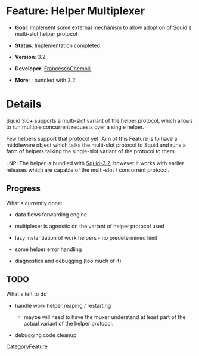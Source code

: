# Feature: Helper Multiplexer

  - **Goal**: Implement some external mechanism to allow adoption of
    Squid's multi-slot helper protocol

  - **Status**: Implementation completed.

  - **Version**: 3.2

  - **Developer**:
    [FrancescoChemolli](/FrancescoChemolli#)

  - **More**:
    [](ftp://ftp.squid-cache.org/pub/squid/contrib/helper-mux/) ;
    bundled with 3.2

# Details

Squid 3.0+ supports a multi-slot variant of the helper protocol, which
allows to run multiple concurrent requests over a single helper.

Few helpers support that protocol yet. Aim of this Feature is to have a
middleware object which talks the multi-slot protocol to Squid and runs
a farm of helpers talking the single-slot variant of the protocol to
them.

ℹ️
NP: The helper is bundled with
[Squid-3.2](/Releases/Squid-3.2#),
however it works with earlier releases which are capable of the
multi-slot / concurrent protocol.

## Progress

What's currently done:

  - data flows forwarding engine

  - multiplexer is agnostic on the variant of helper protocol used

  - lazy instantiation of work helpers - no predetermined limit

  - some helper error handling

  - diagnostics and debugging (too much of it)

## TODO

What's left to do

  - handle work helper reaping / restarting
    
      - maybe will need to have the muxer understand at least part of
        the actual variant of the helper protocol.

  - debugging code cleanup

[CategoryFeature](/CategoryFeature#)

